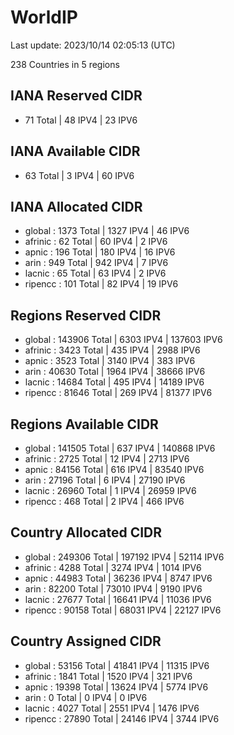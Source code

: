 # WorldIP

Last update: 2023/10/14 02:05:13 (UTC)

238 Countries in 5 regions

## IANA Reserved CIDR

- 71 Total | 48 IPV4 | 23 IPV6

## IANA Available CIDR

- 63 Total | 3 IPV4 | 60 IPV6

## IANA Allocated CIDR

- global : 1373 Total | 1327 IPV4 | 46 IPV6
- afrinic : 62 Total | 60 IPV4 | 2 IPV6
- apnic : 196 Total | 180 IPV4 | 16 IPV6
- arin : 949 Total | 942 IPV4 | 7 IPV6
- lacnic : 65 Total | 63 IPV4 | 2 IPV6
- ripencc : 101 Total | 82 IPV4 | 19 IPV6

## Regions Reserved CIDR

- global : 143906 Total | 6303 IPV4 | 137603 IPV6
- afrinic : 3423 Total | 435 IPV4 | 2988 IPV6
- apnic : 3523 Total | 3140 IPV4 | 383 IPV6
- arin : 40630 Total | 1964 IPV4 | 38666 IPV6
- lacnic : 14684 Total | 495 IPV4 | 14189 IPV6
- ripencc : 81646 Total | 269 IPV4 | 81377 IPV6

## Regions Available CIDR

- global : 141505 Total | 637 IPV4 | 140868 IPV6
- afrinic : 2725 Total | 12 IPV4 | 2713 IPV6
- apnic : 84156 Total | 616 IPV4 | 83540 IPV6
- arin : 27196 Total | 6 IPV4 | 27190 IPV6
- lacnic : 26960 Total | 1 IPV4 | 26959 IPV6
- ripencc : 468 Total | 2 IPV4 | 466 IPV6

## Country Allocated CIDR

- global : 249306 Total | 197192 IPV4 | 52114 IPV6
- afrinic : 4288 Total | 3274 IPV4 | 1014 IPV6
- apnic : 44983 Total | 36236 IPV4 | 8747 IPV6
- arin : 82200 Total | 73010 IPV4 | 9190 IPV6
- lacnic : 27677 Total | 16641 IPV4 | 11036 IPV6
- ripencc : 90158 Total | 68031 IPV4 | 22127 IPV6

## Country Assigned CIDR

- global : 53156 Total | 41841 IPV4 | 11315 IPV6
- afrinic : 1841 Total | 1520 IPV4 | 321 IPV6
- apnic : 19398 Total | 13624 IPV4 | 5774 IPV6
- arin : 0 Total | 0 IPV4 | 0 IPV6
- lacnic : 4027 Total | 2551 IPV4 | 1476 IPV6
- ripencc : 27890 Total | 24146 IPV4 | 3744 IPV6

